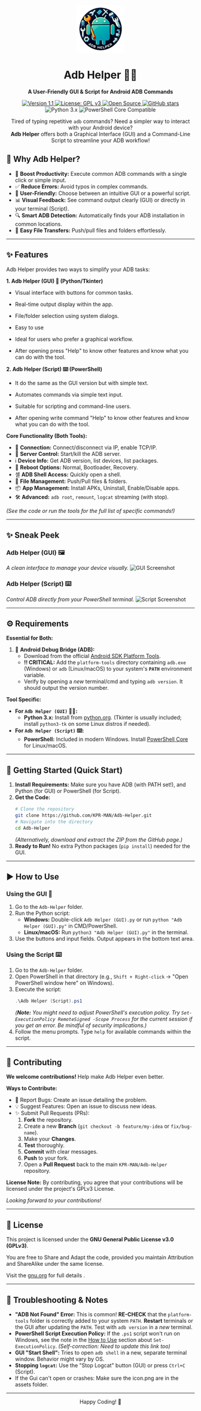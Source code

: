 <p align="center">
  <img src="assets/icon.png" alt="Adb Helper Icon" width="128"/>
</p>

<h1 align="center">Adb Helper 📱✨</h1>

<p align="center">
  <strong>A User-Friendly GUI & Script for Android ADB Commands</strong>
</p>

<p align="center">
  <!-- Version Badge -->
  <a href="https://github.com/KPR-MAN/Adb-Helper/releases">
    <img src="https://img.shields.io/github/v/release/KPR-MAN/Adb-Helper?display_name=tag&sort=semver&logo=github" alt="Version 1.1">
  </a>
  <!-- License Badge -->
  <a href="https://www.gnu.org/licenses/gpl-3.0">
    <img src="https://img.shields.io/badge/License-GPLv3-blue.svg?logo=gnu" alt="License: GPL v3">
  </a>
  <!-- Open Source Badge -->
  <a href="https://opensource.org/">
    <img src="https://img.shields.io/badge/Open_Source-%E2%9C%93-brightgreen?logo=opensourceinitiative" alt="Open Source">
  </a>
  <!-- GitHub Stars Badge -->
  <a href="https://github.com/KPR-MAN/Adb-Helper">
    <img src="https://img.shields.io/github/stars/KPR-MAN/Adb-Helper?style=social" alt="GitHub stars">
  </a>
  <!-- Python and PowerShell Badges -->
  <img src="https://img.shields.io/badge/Python-3.x-blue?logo=python" alt="Python 3.x">
  <img src="https://img.shields.io/badge/PowerShell-Core-blueviolet?logo=powershell" alt="PowerShell Core Compatible">
</p>

<p align="center">
  Tired of typing repetitive <code>adb</code> commands? Need a simpler way to interact with your Android device? <br />
  <strong>Adb Helper</strong> offers both a Graphical Interface (GUI) and a Command-Line Script to streamline your ADB workflow!
</p>

## 🤔 Why Adb Helper?

*   🚀 **Boost Productivity:** Execute common ADB commands with a single click or simple input.
*   ✅ **Reduce Errors:** Avoid typos in complex commands.
*   🤩 **User-Friendly:** Choose between an intuitive GUI or a powerful script.
*   📊 **Visual Feedback:** See command output clearly (GUI) or directly in your terminal (Script).
*   🔍 **Smart ADB Detection:** Automatically finds your ADB installation in common locations.
*   💾 **Easy File Transfers:** Push/pull files and folders effortlessly.

---

## ✨ Features

Adb Helper provides two ways to simplify your ADB tasks:

**1. Adb Helper (GUI) 🎨 (Python/Tkinter)**
*   Visual interface with buttons for common tasks.
*   Real-time output display within the app.
*   File/folder selection using system dialogs.
*   Easy to use
*   Ideal for users who prefer a graphical workflow.

*   After opening press "Help" to know other features and know what you can do with the tool.

**2. Adb Helper (Script) ⌨️ (PowerShell)**
*   It do the same as the GUI version but with simple text.
*   Automates commands via simple text input.
*   Suitable for scripting and command-line users.

*   After opening write command "Help" to know other features and know what you can do with the tool.

**Core Functionality (Both Tools):**

*   🔗 **Connection:** Connect/disconnect via IP, enable TCP/IP.
*   🔌 **Server Control:** Start/kill the ADB server.
*   ℹ️ **Device Info:** Get ADB version, list devices, list packages.
*   🔄 **Reboot Options:** Normal, Bootloader, Recovery.
*   셸 **ADB Shell Access:** Quickly open a shell.
*   📂 **File Management:** Push/Pull files & folders.
*   📦 **App Management:** Install APKs, Uninstall, Enable/Disable apps.
*   🛠️ **Advanced:** `adb root`, `remount`, `logcat` streaming (with stop).

*(See the code or run the tools for the full list of specific commands!)*

---

## ✨ Sneak Peek

### Adb Helper (GUI) 🖼️
*A clean interface to manage your device visually.*
![GUI Screenshot](https://github.com/user-attachments/assets/016fe6b7-0794-4981-8e74-d98819737e15)


### Adb Helper (Script) ⌨️
*Control ADB directly from your PowerShell terminal.*
![Script Screenshot](https://github.com/user-attachments/assets/b7bd4e36-3d31-426e-a89e-5db43290563e)

---

## ⚙️ Requirements

**Essential for Both:**

1.  🤖 **Android Debug Bridge (ADB):**
    *   Download from the official [Android SDK Platform Tools](https://developer.android.com/tools/releases/platform-tools).
    *   **‼️ CRITICAL:** Add the `platform-tools` directory containing `adb.exe` (Windows) or `adb` (Linux/macOS) to your system's **`PATH`** environment variable.
    *   Verify by opening a *new* terminal/cmd and typing `adb version`. It should output the version number.

**Tool Specific:**

*   **For `Adb Helper (GUI)` 🎨🐍:**
    *   **Python 3.x:** Install from [python.org](https://www.python.org/). (Tkinter is usually included; install `python3-tk` on some Linux distros if needed).
*   **For `Adb Helper (Script)` ⌨️:**
    *   **PowerShell:** Included in modern Windows. Install [PowerShell Core](https://learn.microsoft.com/powershell/scripting/install/installing-powershell) for Linux/macOS.

---

## 🚀 Getting Started (Quick Start)

1.  **Install Requirements:** Make sure you have ADB (with PATH set!), and Python (for GUI) or PowerShell (for Script).
2.  **Get the Code:**
    ```bash
    # Clone the repository
    git clone https://github.com/KPR-MAN/Adb-Helper.git
    # Navigate into the directory
    cd Adb-Helper
    ```
    *(Alternatively, download and extract the ZIP from the GitHub page.)*
3.  **Ready to Run!** No extra Python packages (`pip install`) needed for the GUI.

---

## ▶️ How to Use

### Using the GUI 🎨

1.  Go to the `Adb-Helper` folder.
2.  Run the Python script:
    *   **Windows:** Double-click `Adb Helper (GUI).py` or run `python "Adb Helper (GUI).py"` in CMD/PowerShell.
    *   **Linux/macOS:** Run `python3 "Adb Helper (GUI).py"` in the terminal.
3.  Use the buttons and input fields. Output appears in the bottom text area.

### Using the Script ⌨️

1.  Go to the `Adb-Helper` folder.
2.  Open PowerShell in that directory (e.g., `Shift + Right-click` -> "Open PowerShell window here" on Windows).
3.  Execute the script:
    ```powershell
    .\Adb Helper (Script).ps1
    ```
    *(**Note:** You might need to adjust PowerShell's execution policy. Try `Set-ExecutionPolicy RemoteSigned -Scope Process` for the current session if you get an error. Be mindful of security implications.)*
4.  Follow the menu prompts. Type `help` for available commands within the script.

---

## 🤝 Contributing

**We welcome contributions!** Help make Adb Helper even better.

**Ways to Contribute:**

*   🐛 Report Bugs: Create an issue detailing the problem.
*   💡 Suggest Features: Open an issue to discuss new ideas.
*   ✨ Submit Pull Requests (PRs):
    1.  **Fork** the repository.
    2.  Create a new **Branch** (`git checkout -b feature/my-idea` or `fix/bug-name`).
    3.  Make your **Changes**.
    4.  **Test** thoroughly.
    5.  **Commit** with clear messages.
    6.  **Push** to your fork.
    7.  Open a **Pull Request** back to the main `KPR-MAN/Adb-Helper` repository.

**License Note:** By contributing, you agree that your contributions will be licensed under the project's GPLv3 License.

*Looking forward to your contributions!*

---

## 📜 License

This project is licensed under the **GNU General Public License v3.0 (GPLv3)**.

You are free to Share and Adapt the code, provided you maintain Attribution and ShareAlike under the same license.

Visit the [gnu.org](https://www.gnu.org/licenses/gpl-3.0.html) for full details .

---

## 📌 Troubleshooting & Notes

*   **"ADB Not Found" Error:** This is common! **RE-CHECK** that the `platform-tools` folder is correctly added to your system `PATH`. **Restart** terminals or the GUI after updating the `PATH`. Test with `adb version` in a *new* terminal.
*   **PowerShell Script Execution Policy:** If the `.ps1` script won't run on Windows, see the note in the [How to Use](#user-content-using-the-script-%EF%B8%8F) section about `Set-ExecutionPolicy`. *(Self-correction: Need to update this link too)*
*   **GUI "Start Shell":** Tries to open `adb shell` in a new, separate terminal window. Behavior might vary by OS.
*   **Stopping `logcat`:** Use the "Stop Logcat" button (GUI) or press `Ctrl+C` (Script).
*   If the Gui can't open or crashes: Make sure the icon.png are in the assets folder.

---

<p align="center">Happy Coding! 🎉</p>

